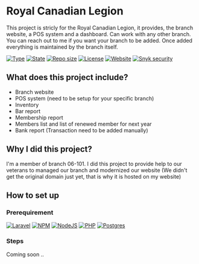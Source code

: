 # Royal Canadian Legion
This project is stricly for the Royal Canadian Legion, it provides, the branch website, a POS system and a dashboard. Can work with any other branch. You can reach out to me if you want your branch to be added. Once added everything is maintained by the branch itself.

[![Type](https://img.shields.io/badge/project%20type-website-blue?style=for-the-badge&labelColor=333333)](#)
[![State](https://img.shields.io/badge/state-maintained-228C22?style=for-the-badge&labelColor=333333)](#)
[![Repo size](https://img.shields.io/github/repo-size/NoxGamingQC/Royal-Canadian-Legion?style=for-the-badge&logo=github&logoColor=%23ffffff&labelColor=333333)](#)
[![License](https://img.shields.io/github/license/NoxGamingQC/Royal-Canadian-Legion?style=for-the-badge&labelColor=333333)](LICENSE.md)
[![Website](https://img.shields.io/website?url=https%3A%2F%2Frcl.jimmybedard.ca&style=for-the-badge&labelColor=333333)](https://rcl.jimmybedard.ca)
[![Snyk security](https://img.shields.io/badge/Snyk%20security-monitored-8E48BF?style=for-the-badge&labelColor=333333)](#)

## What does this project include?
- Branch website
- POS system (need to be setup for your specific branch)
- Inventory
- Bar report
- Membership report
- Members list and list of renewed member for next year
- Bank report (Transaction need to be added manually)

## Why I did this project?

I'm a member of branch 06-101. I did this project to provide help to our veterans to managed our branch and modernized our website (We didn't get the original domain just yet, that is why it is hosted on my website)

## How to set up

### Prerequirement

[![Laravel](https://img.shields.io/badge/laravel-9.38.0-%23FF2D20.svg?style=for-the-badge&logo=laravel&labelColor=333333&logoColor=white)](#)
[![NPM](https://img.shields.io/badge/NPM-%5E6.13.6-%23CB3837.svg?style=for-the-badge&labelColor=333333&logo=npm&logoColor=white)](#)
[![NodeJS](https://img.shields.io/badge/node.js-6DA55F?style=for-the-badge&logo=node.js&logoColor=white)](#)
[![PHP](https://img.shields.io/badge/php-%5E8.0.2-%23777BB4.svg?style=for-the-badge&labelColor=333333&logo=php&logoColor=white)](#)
[![Postgres](https://img.shields.io/badge/postgres-%23316192.svg?style=for-the-badge&logo=postgresql&logoColor=white)](#)

### Steps
Coming soon ..
